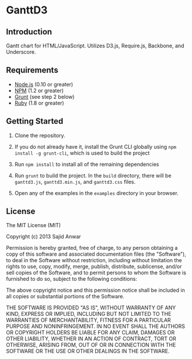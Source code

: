 GanttD3
===================

Introduction
------------

Gantt chart for HTML/JavaScript. Utilizes D3.js, Require.js, Backbone, and Underscore.

Requirements
------------

* [Node.js][1] (0.10 or greater)
* [NPM][2] (1.2 or greater)
* [Grunt][3] (see step 2 below)
* [Ruby][4] (1.8 or greater)

[1]: http://nodejs.org/
[2]: https://npmjs.org/
[3]: http://gruntjs.com/
[4]: http://www.ruby-lang.org/en/

Getting Started
---------------

1.  Clone the repository.

2.  If you do not already have it, install the Grunt CLI globally using `npm install -g grunt-cli`, which is used to build the project

3.  Run `npm install` to install all of the remaining dependencies

4.  Run `grunt` to build the project. In the `build` directory, there will be `ganttd3.js`, 
	`ganttd3.min.js`, and `ganttd3.css` files.
	
5.  Open any of the examples in the `examples` directory in your browser.

License
-------

The MIT License (MIT)

Copyright (c) 2013 Sajid Anwar

Permission is hereby granted, free of charge, to any person obtaining a copy of
this software and associated documentation files (the "Software"), to deal in
the Software without restriction, including without limitation the rights to
use, copy, modify, merge, publish, distribute, sublicense, and/or sell copies of
the Software, and to permit persons to whom the Software is furnished to do so,
subject to the following conditions:

The above copyright notice and this permission notice shall be included in all
copies or substantial portions of the Software.

THE SOFTWARE IS PROVIDED "AS IS", WITHOUT WARRANTY OF ANY KIND, EXPRESS OR
IMPLIED, INCLUDING BUT NOT LIMITED TO THE WARRANTIES OF MERCHANTABILITY, FITNESS
FOR A PARTICULAR PURPOSE AND NONINFRINGEMENT. IN NO EVENT SHALL THE AUTHORS OR
COPYRIGHT HOLDERS BE LIABLE FOR ANY CLAIM, DAMAGES OR OTHER LIABILITY, WHETHER
IN AN ACTION OF CONTRACT, TORT OR OTHERWISE, ARISING FROM, OUT OF OR IN
CONNECTION WITH THE SOFTWARE OR THE USE OR OTHER DEALINGS IN THE SOFTWARE.



